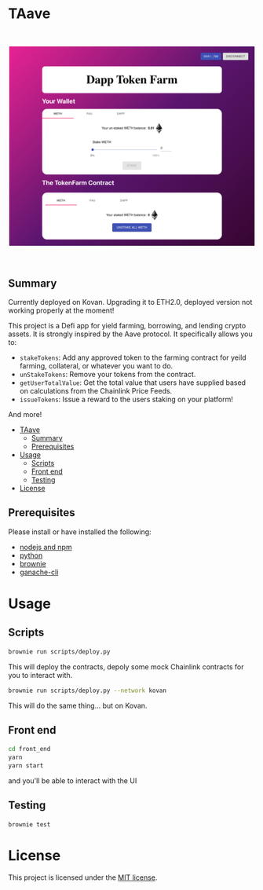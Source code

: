 # TAave

<br/>
<p align="center">
<img src="./web-image.png" width="500" alt="Full Stack Example">
</a>
</p>
<br/>

## Summary

Currently deployed on Kovan. Upgrading it to ETH2.0, deployed version not working properly at the moment!

This project is a Defi app for yield farming, borrowing, and lending crypto assets. It is strongly inspired by the Aave protocol. It specifically allows you to:

- `stakeTokens`: Add any approved token to the farming contract for yeild farming, collateral, or whatever you want to do.
- `unStakeTokens`: Remove your tokens from the contract.
- `getUserTotalValue`: Get the total value that users have supplied based on calculations from the Chainlink Price Feeds.
- `issueTokens`: Issue a reward to the users staking on your platform!

And more!

- [TAave](#TAave)
  - [Summary](#summary)
  - [Prerequisites](#prerequisites)
- [Usage](#usage)
  - [Scripts](#scripts)
  - [Front end](#front-end)
  - [Testing](#testing)
- [License](#license)

## Prerequisites

Please install or have installed the following:

- [nodejs and npm](https://nodejs.org/en/download/)
- [python](https://www.python.org/downloads/)
- [brownie](https://eth-brownie.readthedocs.io/en/stable/install.html)
- [ganache-cli](https://www.npmjs.com/package/ganache-cli)

# Usage

## Scripts

```bash
brownie run scripts/deploy.py
```

This will deploy the contracts, depoly some mock Chainlink contracts for you to interact with.

```bash
brownie run scripts/deploy.py --network kovan
```

This will do the same thing... but on Kovan.

## Front end

```bash
cd front_end
yarn
yarn start
```

and you'll be able to interact with the UI

## Testing

```
brownie test
```

# License

This project is licensed under the [MIT license](LICENSE).
